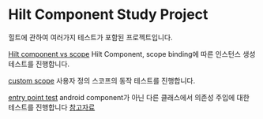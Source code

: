 # Hilt Component Study Project

힐트에 관하여 여러가지 테스트가 포함된 프로젝트입니다.

[Hilt component vs scope](https://github.com/EHK00/HiltComponentStudy/blob/main/scopeTest/README.md)
Hilt Component, scope binding에 따른 인스턴스 생성 테스트를 진행합니다.

[custom scope]()
사용자 정의 스코프의 동작 테스트를 진행합니다.

[entry point test]()
android component가 아닌 다른 클래스에서 의존성 주입에 대한 테스트를 진행합니다
[참고자료](https://myungpyo.medium.com/hilt-custom-component-%ED%99%9C%EC%9A%A9%ED%95%98%EA%B8%B0-a0452fe2566a)

